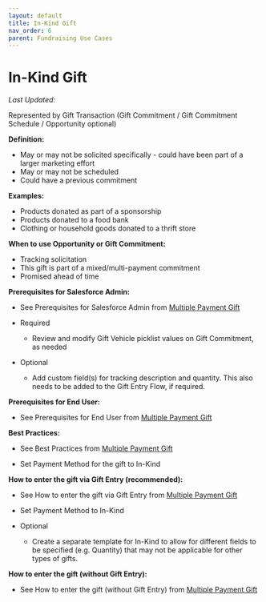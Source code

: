 ```yaml
---
layout: default
title: In-Kind Gift
nav_order: 6
parent: Fundraising Use Cases
---
```


# In-Kind Gift
*Last Updated:*

Represented by Gift Transaction (Gift Commitment / Gift Commitment Schedule / Opportunity optional)

**Definition:**



* May or may not be solicited specifically - could have been part of a larger marketing effort
* May or may not be scheduled
* Could have a previous commitment

**Examples:**



* Products donated as part of a sponsorship
* Products donated to a food bank
* Clothing or household goods donated to a thrift store

**When to use Opportunity or Gift Commitment:**



* Tracking solicitation
* This gift is part of a mixed/multi-payment commitment
* Promised ahead of time

**Prerequisites for Salesforce Admin:**



* See Prerequisites for Salesforce Admin from [Multiple Payment Gift](use-cases-multiple-payment-gift.md)

* Required
    * Review and modify Gift Vehicle picklist values on Gift Commitment, as needed
* Optional
    * Add custom field(s) for tracking description and quantity. This also needs to be added to the Gift Entry Flow, if required.

**Prerequisites for End User:**



* See Prerequisites for End User from [Multiple Payment Gift](use-cases-multiple-payment-gift.md)


**Best Practices:**



* See Best Practices from [Multiple Payment Gift](use-cases-multiple-payment-gift.md)

* Set Payment Method for the gift to In-Kind

**How to enter the gift via Gift Entry (recommended):**



* See How to enter the gift via Gift Entry from [Multiple Payment Gift](use-cases-multiple-payment-gift.md)

* Set Payment Method to In-Kind
* Optional
    * Create a separate template for In-Kind to allow for different fields to be specified (e.g. Quantity) that may not be applicable for other types of gifts.

**How to enter the gift (without Gift Entry):**



* See How to enter the gift (without Gift Entry) from [Multiple Payment Gift](use-cases-multiple-payment-gift.md)

